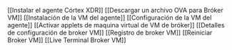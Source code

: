 [[Instalar el agente Córtex XDR]]
[[Descargar un archivo OVA para Bróker VM]]
[[Instalación de la VM del agente]]
[[Configuración de la VM del agente]]
[[Activar applets de maquina virtual de VM de bróker]]
[[Detalles de configuración de broker VM]]
[[Registro de broker VM]]
[[Reiniciar Broker VM]]
[[Live Terminal Broker VM]]
